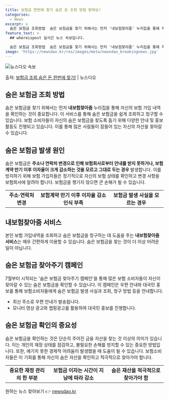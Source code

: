 ```yaml
---
title: 보험금 한번에 찾기 숨은 돈 조회 방법 밝혀요!
categories:
  - News
excerpt: >
  숨은 보험금 조회방법  숨은 보험금을 찾기 위해서는 먼저 '내보험찾아줌' 누리집을 통해 자신의 보험 가입 내…
feature_text: >
  ## whereispost 실시간 뉴스 속보입니다.

  숨은 보험금 조회방법  숨은 보험금을 찾기 위해서는 먼저 '내보험찾아줌' 누리집을 통해 자신의 보험 가입 내…
image: 'https://newsdao.kr/res/images/meta/newsdao_breakingnews.jpg'
---
```


![뉴스다오 속보](https://newsdao.kr/res/images/meta/newsdao_breakingnews.jpg)

<p>출처: <a href="https://newsdao.kr/4002" rel="dofollow">보험금 조회 숨은 돈 한번에 찾기!</a> | 뉴스다오</p>

<h2 data-ke-size="size26">숨은 보험금 조회 방법</h2>
<p data-ke-size="size16">숨은 보험금을 찾기 위해서는 먼저 <b>내보험찾아줌</b> 누리집을 통해 자신의 보험 가입 내역을 확인하는 것이 중요합니다. 이 서비스를 통해 숨은 보험금을 쉽게 조회하고 청구할 수 있습니다. 보험 소비자들이 자신의 숨은 보험금을 찾도록 돕기 위해 다양한 안내 및 홍보 활동도 진행되고 있습니다. 이를 통해 많은 사람들이 잠들어 있는 자신의 자산을 찾아갈 수 있습니다.</p>

<h2 data-ke-size="size26">숨은 보험금 발생 원인</h2>
<p data-ke-size="size16">숨은 보험금은 <b>주소나 연락처 변경으로 인해 보험회사로부터 안내를 받지 못하거나, 보험 계약 만기 이후 이자율이 크게 감소하는 것을 모르고 그대로 두는 경우</b> 발생합니다. 이를 방지하기 위해 보험 가입자들은 정기적으로 자신의 보험 상태를 확인하고 변경 사항을 보험회사에 알려야 합니다. 보험금을 챙기지 않으면 큰 손해가 될 수 있습니다. </p>
<table>
	<tr>
		<td style="text-align: center; height: 17px;"><b>주소·연락처 변경</b></td>
		<td style="text-align: center; height: 17px;"><b>보험계약 만기 이후 이자율 감소 인식 부족</b></td>
		<td style="text-align: center; height: 17px;"><b>보험금 발생 사실을 모르는 경우</b></td>
	</tr>
</table>

<h2 data-ke-size="size26">내보험찾아줌 서비스</h2>
<p data-ke-size="size16">본인 보험 가입내역을 조회하고 숨은 보험금을 청구하는 데 도움을 주는 <b>내보험찾아줌 서비스</b>는 매우 간편하게 이용할 수 있습니다. 숨은 보험금을 찾는 것이 더 이상 어려운 일이 아닙니다.</p>

<h2 data-ke-size="size26">숨은 보험금 찾아주기 캠페인</h2>
<p data-ke-size="size16">7월부터 시작되는 '숨은 보험금 찾아주기 캠페인'을 통해 많은 보험 소비자들이 자신이 찾아갈 수 있는 숨은 보험금을 확인할 수 있습니다. 이 캠페인은 우편 안내와 대국민 홍보를 통해 보험소비자들에게 숨은 보험금 발생 사실과 조회, 청구 방법 등을 안내합니다.</p>
<ul>
	<li>최신 주소로 우편 안내가 발송됩니다.</li>
	<li>모니터 영상 광고와 랩핑광고를 활용하여 대국민 홍보를 진행합니다.</li>
</ul>

<h2 data-ke-size="size26">숨은 보험금 확인의 중요성</h2>
<p data-ke-size="size16">숨은 보험금을 확인하는 것은 단순히 주어진 금융 자산을 찾는 것 이상의 의미가 있습니다. 이는 개인의 재정 상태를 점검하고, 불필요한 손해를 방지할 수 있는 중요한 방법입니다. 또한, 예기치 못한 경제적 어려움이 발생했을 때 도움이 될 수 있습니다. 보험소비자들은 이 기회를 통해 자신의 숨은 자산을 확인하고 적극적으로 찾아가야 합니다.</p>
<table>
	<tr>
		<td style="text-align: center; height: 17px;"><b>중요한 재정 관리의 한 부분</b></td>
		<td style="text-align: center; height: 17px;"><b>보험금 이자는 시간이 지남에 따라 감소</b></td>
		<td style="text-align: center; height: 17px;"><b>숨은 재산을 적극적으로 찾아가야 함</b></td>
	</tr>
</table> 

원하는 뉴스 찾아보기 👉 <a href="https://newsdao.kr" rel="dofollow">newsdao.kr</a>


